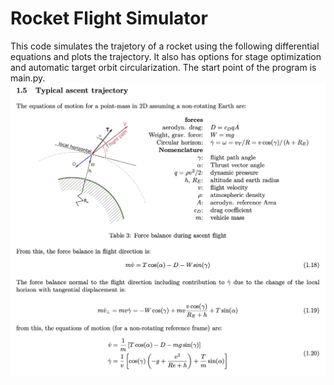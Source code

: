 # Rocket Flight Simulator
This code simulates the trajetory of a rocket using the following differential equations and plots the trajectory. It also has options for stage optimization and automatic target orbit circularization.
The start point of the program is main.py.
<img width="877" alt="equations" src="https://github.com/LoloSpirit/rocket_flight_sim/blob/main/equations.png">
